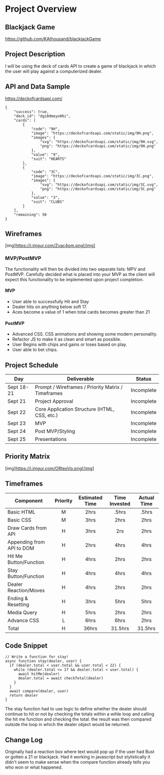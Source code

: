 # Project Overview

## Blackjack Game

https://github.com/KAthousand/blackjackGame

## Project Description

I will be using the deck of cards API  to create a game of blackjack in which the user will play against a computerized dealer.

## API and Data Sample

https://deckofcardsapi.com/
```
{
    "success": true,
    "deck_id": "dgi0dmeyo06i",
    "cards": [
        {
            "code": "9H",
            "image": "https://deckofcardsapi.com/static/img/9H.png",
            "images": {
                "svg": "https://deckofcardsapi.com/static/img/9H.svg",
                "png": "https://deckofcardsapi.com/static/img/9H.png"
            },
            "value": "9",
            "suit": "HEARTS"
        },
        {
            "code": "3C",
            "image": "https://deckofcardsapi.com/static/img/3C.png",
            "images": {
                "svg": "https://deckofcardsapi.com/static/img/3C.svg",
                "png": "https://deckofcardsapi.com/static/img/3C.png"
            },
            "value": "3",
            "suit": "CLUBS"
        }
    ],
    "remaining": 50
}
```
<!-- Specify the API you are using and include a link. Show us a snippet of JSON returned by your API so we know you can access it and get the info you need -->

## Wireframes
[img]https://i.imgur.com/Zyac4om.png[/img]


### MVP/PostMVP

The functionality will then be divided into two separate lists: MPV and PostMVP.  Carefully decided what is placed into your MVP as the client will expect this functionality to be implemented upon project completion.  

#### MVP 
- User able to successfully Hit and Stay
- Dealer hits on anything below soft 17. 
- Aces become a value of 1 when total cards becomes greater than 21

#### PostMVP  

- Advanced CSS. CSS animations and showing some modern personality.
- Refactor JS to make it as clean and smart as possible.
- User Begins with chips and gains or loses based on play.
- User able to bet chips.

## Project Schedule

|  Day | Deliverable | Status
|---|---| ---|
|Sept 18-21| Prompt / Wireframes / Priority Matrix / Timeframes | Incomplete
|Sept 21| Project Approval | Incomplete
|Sept 22| Core Application Structure (HTML, CSS, etc.) | Incomplete
|Sept 23| MVP | Incomplete
|Sept 24| Post MVP/Styling | Incomplete
|Sept 25| Presentations | Incomplete

## Priority Matrix

[img]https://i.imgur.com/ORteoVp.png[/img]

## Timeframes

| Component | Priority | Estimated Time | Time Invested | Actual Time |
| --- | :---: |  :---: | :---: | :---: |
| Basic HTML | M | 2hrs| .5hrs | .5hrs |
| Basic CSS | M | 3hrs| 2hrs | 2hrs |
| Draw Cards from API | H | 3hrs| 2rs | 2hrs|
| Appending from API to DOM | H | 2hrs| 4hrs | 4hrs |
| Hit Me Button/Function | H | 4hrs| 2hrs | 2hrs |
| Stay Button/Function | H | 4hrs| 4hrs| 4hrs |
| Dealer Reaction/Moves | H | 4hrs| 2hrs | 2hrs |
| Ending & Resetting | H | 3hrs| 5hrs | 5hrs |
| Media Query | H | 5hrs| 2hrs| 2hrs |
| Advance CSS | L | 6hrs| 6hrs | 2hrs |
| Total | H | 36hrs| 31.5hrs | 31.5hrs |

## Code Snippet

<!-- Use this section to include a brief code snippet of functionality that you are proud of and a brief description.   -->

```
// Write a function for stay!
async function stay(dealer, user) {
  if (dealer.total < user.total && user.total < 22) {
    while (dealer.total <= 17 && dealer.total < user.total) {
      await hitMe(dealer)
      dealer.total = await checkTotal(dealer)
    }
  }
  await compare(dealer, user)
  return dealer
}

```
The stay function had to use logic to define whether the dealer should continue to hit or not by checking the totals within a wihle loop and calling the hit me function and checking the total. the result was then compared outside the loop in which the dealer object would be returned. 

## Change Log
Originally had a reaction box where text would pop up if the user had Bust or gotten a 21 or blackjack. Had it working in javascript but stylistically it didn't seem to make sense when the compare function already tells you who won or what happened.
